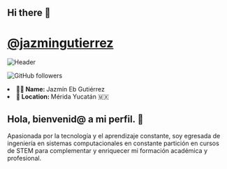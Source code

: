 ## Hi there 👩
# [@jazmingutierrez](www.linkedin.com/in/g-jazmin-eb-gutierrez-768a502a3)

![Header](https://i.pinimg.com/564x/26/79/21/2679218ab031e9bd24f8a805238e7029.jpg)

![GitHub followers](https://img.shields.io/github/followers/anelmontes?label=Follow%20me%20on%20GitHub&style=for-the-badge)

<li><b>🙋‍♀️ Name:  </b> Jazmín Eb Gutiérrez </li>
<li><b>📍 Location:  </b> Mérida Yucatán 🇲🇽 </li>

## Hola, bienvenid@ a mi perfil. 🦋

Apasionada por la tecnología y el aprendizaje constante, soy egresada de ingeniería en sistemas computacionales en constante partición en cursos de STEM para complementar y enriquecer mi formación académica y profesional.
